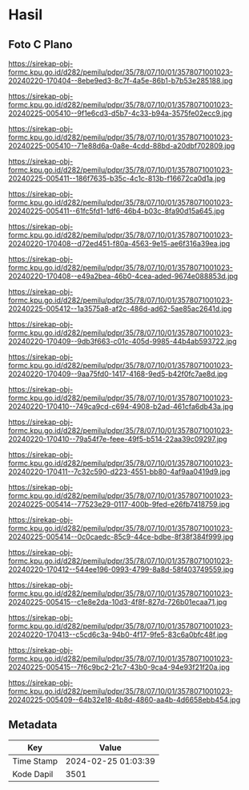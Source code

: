 # Hasil

## Foto C Plano

https://sirekap-obj-formc.kpu.go.id/d282/pemilu/pdpr/35/78/07/10/01/3578071001023-20240220-170404--8ebe9ed3-8c7f-4a5e-86b1-b7b53e285188.jpg

https://sirekap-obj-formc.kpu.go.id/d282/pemilu/pdpr/35/78/07/10/01/3578071001023-20240225-005410--9f1e6cd3-d5b7-4c33-b94a-3575fe02ecc9.jpg

https://sirekap-obj-formc.kpu.go.id/d282/pemilu/pdpr/35/78/07/10/01/3578071001023-20240225-005410--71e88d6a-0a8e-4cdd-88bd-a20dbf702809.jpg

https://sirekap-obj-formc.kpu.go.id/d282/pemilu/pdpr/35/78/07/10/01/3578071001023-20240225-005411--186f7635-b35c-4c1c-813b-f16672ca0d1a.jpg

https://sirekap-obj-formc.kpu.go.id/d282/pemilu/pdpr/35/78/07/10/01/3578071001023-20240225-005411--61fc5fd1-1df6-46b4-b03c-8fa90d15a645.jpg

https://sirekap-obj-formc.kpu.go.id/d282/pemilu/pdpr/35/78/07/10/01/3578071001023-20240220-170408--d72ed451-f80a-4563-9e15-ae6f316a39ea.jpg

https://sirekap-obj-formc.kpu.go.id/d282/pemilu/pdpr/35/78/07/10/01/3578071001023-20240220-170408--e49a2bea-46b0-4cea-aded-9674e088853d.jpg

https://sirekap-obj-formc.kpu.go.id/d282/pemilu/pdpr/35/78/07/10/01/3578071001023-20240225-005412--1a3575a8-af2c-486d-ad62-5ae85ac2641d.jpg

https://sirekap-obj-formc.kpu.go.id/d282/pemilu/pdpr/35/78/07/10/01/3578071001023-20240220-170409--9db3f663-c01c-405d-9985-44b4ab593722.jpg

https://sirekap-obj-formc.kpu.go.id/d282/pemilu/pdpr/35/78/07/10/01/3578071001023-20240220-170409--9aa75fd0-1417-4168-9ed5-b42f0fc7ae8d.jpg

https://sirekap-obj-formc.kpu.go.id/d282/pemilu/pdpr/35/78/07/10/01/3578071001023-20240220-170410--749ca9cd-c694-4908-b2ad-461cfa6db43a.jpg

https://sirekap-obj-formc.kpu.go.id/d282/pemilu/pdpr/35/78/07/10/01/3578071001023-20240220-170410--79a54f7e-feee-49f5-b514-22aa39c09297.jpg

https://sirekap-obj-formc.kpu.go.id/d282/pemilu/pdpr/35/78/07/10/01/3578071001023-20240220-170411--7c32c590-d223-4551-bb80-4af9aa0419d9.jpg

https://sirekap-obj-formc.kpu.go.id/d282/pemilu/pdpr/35/78/07/10/01/3578071001023-20240225-005414--77523e29-0117-400b-9fed-e26fb7418759.jpg

https://sirekap-obj-formc.kpu.go.id/d282/pemilu/pdpr/35/78/07/10/01/3578071001023-20240225-005414--0c0caedc-85c9-44ce-bdbe-8f38f384f999.jpg

https://sirekap-obj-formc.kpu.go.id/d282/pemilu/pdpr/35/78/07/10/01/3578071001023-20240220-170412--544ee196-0993-4799-8a8d-58f403749559.jpg

https://sirekap-obj-formc.kpu.go.id/d282/pemilu/pdpr/35/78/07/10/01/3578071001023-20240225-005415--c1e8e2da-10d3-4f8f-827d-726b01ecaa71.jpg

https://sirekap-obj-formc.kpu.go.id/d282/pemilu/pdpr/35/78/07/10/01/3578071001023-20240220-170413--c5cd6c3a-94b0-4f17-9fe5-83c6a0bfc48f.jpg

https://sirekap-obj-formc.kpu.go.id/d282/pemilu/pdpr/35/78/07/10/01/3578071001023-20240225-005415--7f6c9bc2-21c7-43b0-9ca4-94e93f21f20a.jpg

https://sirekap-obj-formc.kpu.go.id/d282/pemilu/pdpr/35/78/07/10/01/3578071001023-20240225-005409--64b32e18-4b8d-4860-aa4b-4d6658ebb454.jpg


## Metadata

| Key        | Value               |
| ---------- | ------------------- |
| Time Stamp | 2024-02-25 01:03:39 |
| Kode Dapil | 3501                |




